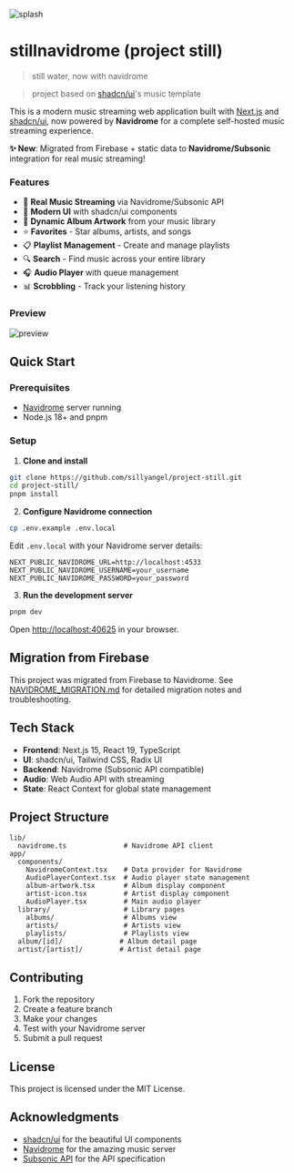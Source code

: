 ![splash](https://github.com/sillyangel/project-still/blob/main/4xnored.png?raw=true)
# stillnavidrome (project still)
> still water, now with navidrome

> project based on [shadcn/ui](https://github.com/shadcn-ui/ui)'s music template

This is a modern music streaming web application built with [Next.js](https://nextjs.org/) and [shadcn/ui](https://ui.shadcn.com/), now powered by **Navidrome** for a complete self-hosted music streaming experience.

**✨ New**: Migrated from Firebase + static data to **Navidrome/Subsonic** integration for real music streaming!

### Features

- 🎵 **Real Music Streaming** via Navidrome/Subsonic API
- 📱 **Modern UI** with shadcn/ui components
- 🎨 **Dynamic Album Artwork** from your music library
- ⭐ **Favorites** - Star albums, artists, and songs
- 📋 **Playlist Management** - Create and manage playlists
- 🔍 **Search** - Find music across your entire library
- 🎧 **Audio Player** with queue management
- 📊 **Scrobbling** - Track your listening history

### Preview
![preview](https://github.com/sillyangel/project-still/blob/main/image.png?raw=true)

## Quick Start

### Prerequisites
- [Navidrome](https://www.navidrome.org/) server running
- Node.js 18+ and pnpm

### Setup

1. **Clone and install**

```bash
git clone https://github.com/sillyangel/project-still.git
cd project-still/
pnpm install
```

2. **Configure Navidrome connection**

```bash
cp .env.example .env.local
```

Edit `.env.local` with your Navidrome server details:

```env
NEXT_PUBLIC_NAVIDROME_URL=http://localhost:4533
NEXT_PUBLIC_NAVIDROME_USERNAME=your_username
NEXT_PUBLIC_NAVIDROME_PASSWORD=your_password
```

3. **Run the development server**

```bash
pnpm dev
```

Open [http://localhost:40625](http://localhost:40625) in your browser.

## Migration from Firebase

This project was migrated from Firebase to Navidrome. See [NAVIDROME_MIGRATION.md](./NAVIDROME_MIGRATION.md) for detailed migration notes and troubleshooting.

## Tech Stack

- **Frontend**: Next.js 15, React 19, TypeScript
- **UI**: shadcn/ui, Tailwind CSS, Radix UI
- **Backend**: Navidrome (Subsonic API compatible)
- **Audio**: Web Audio API with streaming
- **State**: React Context for global state management

## Project Structure
```
lib/
  navidrome.ts              # Navidrome API client
app/
  components/
    NavidromeContext.tsx    # Data provider for Navidrome
    AudioPlayerContext.tsx  # Audio player state management
    album-artwork.tsx       # Album display component
    artist-icon.tsx         # Artist display component
    AudioPlayer.tsx         # Main audio player
  library/                  # Library pages
    albums/                 # Albums view
    artists/                # Artists view  
    playlists/              # Playlists view
  album/[id]/              # Album detail page
  artist/[artist]/         # Artist detail page
```

## Contributing

1. Fork the repository
2. Create a feature branch
3. Make your changes
4. Test with your Navidrome server
5. Submit a pull request

## License

This project is licensed under the MIT License.

## Acknowledgments

- [shadcn/ui](https://ui.shadcn.com/) for the beautiful UI components
- [Navidrome](https://www.navidrome.org/) for the amazing music server
- [Subsonic API](http://www.subsonic.org/pages/api.jsp) for the API specification
